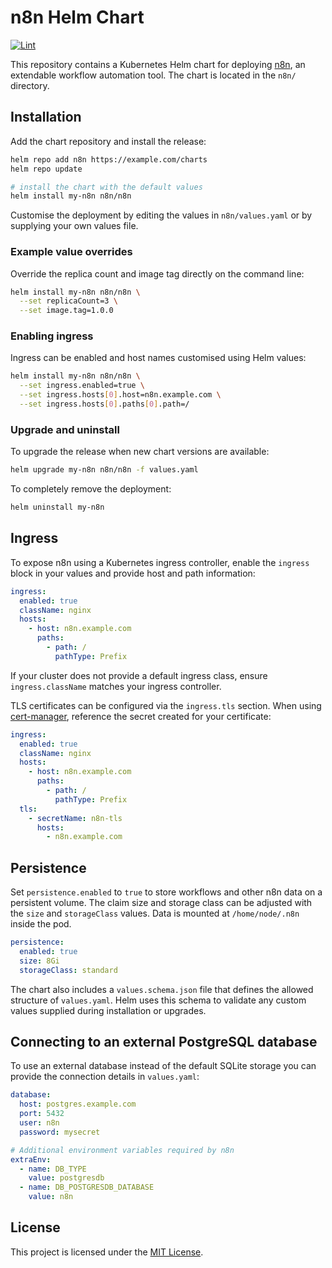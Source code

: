 # n8n Helm Chart
[![Lint](https://github.com/n8n-io/n8n-helm/actions/workflows/lint.yaml/badge.svg)](https://github.com/n8n-io/n8n-helm/actions/workflows/lint.yaml)


This repository contains a Kubernetes Helm chart for deploying [n8n](https://github.com/n8n-io/n8n), an extendable workflow automation tool. The chart is located in the `n8n/` directory.

## Installation

Add the chart repository and install the release:

```bash
helm repo add n8n https://example.com/charts
helm repo update

# install the chart with the default values
helm install my-n8n n8n/n8n
```


Customise the deployment by editing the values in `n8n/values.yaml` or by supplying your own values file.

### Example value overrides

Override the replica count and image tag directly on the command line:

```bash
helm install my-n8n n8n/n8n \
  --set replicaCount=3 \
  --set image.tag=1.0.0
```

### Enabling ingress

Ingress can be enabled and host names customised using Helm values:

```bash
helm install my-n8n n8n/n8n \
  --set ingress.enabled=true \
  --set ingress.hosts[0].host=n8n.example.com \
  --set ingress.hosts[0].paths[0].path=/
```

### Upgrade and uninstall

To upgrade the release when new chart versions are available:

```bash
helm upgrade my-n8n n8n/n8n -f values.yaml
```

To completely remove the deployment:

```bash
helm uninstall my-n8n
```

## Ingress

To expose n8n using a Kubernetes ingress controller, enable the `ingress` block in your values and provide host and path information:

```yaml
ingress:
  enabled: true
  className: nginx
  hosts:
    - host: n8n.example.com
      paths:
        - path: /
          pathType: Prefix
```

If your cluster does not provide a default ingress class, ensure `ingress.className` matches your ingress controller.

TLS certificates can be configured via the `ingress.tls` section. When using [cert-manager](https://cert-manager.io/), reference the secret created for your certificate:

```yaml
ingress:
  enabled: true
  className: nginx
  hosts:
    - host: n8n.example.com
      paths:
        - path: /
          pathType: Prefix
  tls:
    - secretName: n8n-tls
      hosts:
        - n8n.example.com
```
## Persistence

Set `persistence.enabled` to `true` to store workflows and other n8n data on a persistent volume. The claim size and storage class can be adjusted with the `size` and `storageClass` values. Data is mounted at `/home/node/.n8n` inside the pod.

```yaml
persistence:
  enabled: true
  size: 8Gi
  storageClass: standard
```


The chart also includes a `values.schema.json` file that defines the allowed structure of `values.yaml`. Helm uses this schema to validate any custom values supplied during installation or upgrades.

## Connecting to an external PostgreSQL database

To use an external database instead of the default SQLite storage you can
provide the connection details in `values.yaml`:

```yaml
database:
  host: postgres.example.com
  port: 5432
  user: n8n
  password: mysecret

# Additional environment variables required by n8n
extraEnv:
  - name: DB_TYPE
    value: postgresdb
  - name: DB_POSTGRESDB_DATABASE
    value: n8n
```
## License

This project is licensed under the [MIT License](LICENSE).
